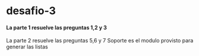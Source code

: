 # desafio-3

#### La parte 1 resuelve las preguntas 1,2 y 3 
La parte 2 resuelve las preguntas 5,6 y 7
Soporte es el modulo provisto para generar las listas
